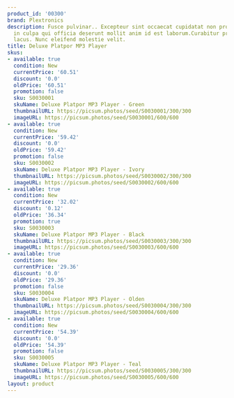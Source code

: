 ```yaml
---
product_id: '00300'
brand: Plextronics
description: Fusce pulvinar.. Excepteur sint occaecat cupidatat non proident, sunt
  in culpa qui officia deserunt mollit anim id est laborum.Curabitur pretium tincidunt
  lacus. Nunc eleifend molestie velit.
title: Deluxe Platpor MP3 Player
skus:
- available: true
  condition: New
  currentPrice: '60.51'
  discount: '0.0'
  oldPrice: '60.51'
  promotion: false
  sku: S0030001
  skuName: Deluxe Platpor MP3 Player - Green
  thumbnailURL: https://picsum.photos/seed/S0030001/300/300
  imageURL: https://picsum.photos/seed/S0030001/600/600
- available: true
  condition: New
  currentPrice: '59.42'
  discount: '0.0'
  oldPrice: '59.42'
  promotion: false
  sku: S0030002
  skuName: Deluxe Platpor MP3 Player - Ivory
  thumbnailURL: https://picsum.photos/seed/S0030002/300/300
  imageURL: https://picsum.photos/seed/S0030002/600/600
- available: true
  condition: New
  currentPrice: '32.02'
  discount: '0.12'
  oldPrice: '36.34'
  promotion: true
  sku: S0030003
  skuName: Deluxe Platpor MP3 Player - Black
  thumbnailURL: https://picsum.photos/seed/S0030003/300/300
  imageURL: https://picsum.photos/seed/S0030003/600/600
- available: true
  condition: New
  currentPrice: '29.36'
  discount: '0.0'
  oldPrice: '29.36'
  promotion: false
  sku: S0030004
  skuName: Deluxe Platpor MP3 Player - Olden
  thumbnailURL: https://picsum.photos/seed/S0030004/300/300
  imageURL: https://picsum.photos/seed/S0030004/600/600
- available: true
  condition: New
  currentPrice: '54.39'
  discount: '0.0'
  oldPrice: '54.39'
  promotion: false
  sku: S0030005
  skuName: Deluxe Platpor MP3 Player - Teal
  thumbnailURL: https://picsum.photos/seed/S0030005/300/300
  imageURL: https://picsum.photos/seed/S0030005/600/600
layout: product
---
```


